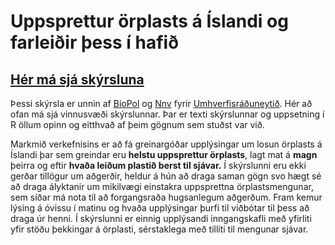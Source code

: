 # Uppsprettur örplasts á Íslandi og farleiðir þess í hafið

## [Hér má sjá skýrsluna](https://harkanatta.github.io/orplastskyrslaUAR/)

Þessi skýrsla er unnin af [BioPol](https://biopol.is/) og [Nnv](https://www.nnv.is/) fyrir [Umhverfisráðuneytið](https://www.uar.is/). Hér að ofan má sjá vinnusvæði skýrslunnar. Þar er texti skýrslunnar og uppsetning í R öllum opinn og eitthvað af þeim gögnum sem stuðst var við. 

Markmið verkefnisins er að fá greinargóðar upplýsingar um losun örplasts á Íslandi þar sem greindar eru **helstu uppsprettur örplasts**, lagt mat á **magn** þeirra og eftir **hvaða leiðum plastið berst til sjávar.**
Í skýrslunni eru ekki gerðar tillögur um aðgerðir, heldur á hún að draga saman gögn svo hægt sé að draga ályktanir um mikilvægi einstakra uppsprettna örplastsmengunar, sem síðar má nota til að forgangsraða hugsanlegum aðgerðum. Fram kemur lýsing á óvissu í matinu og hvaða upplýsingar þurfi til viðbótar til þess að draga úr henni.
Í skýrslunni er einnig upplýsandi inngangskafli með yfirliti yfir stöðu þekkingar á örplasti, sérstaklega með tilliti til mengunar sjávar.


